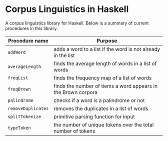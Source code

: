 # Corpus Linguistics in Haskell

A corpus linguistics library for Haskell. Below is a summary of current procedures in this library.

| **Procedure name** | Purpose                            | 
| ----------------- | ---------------------------------- | 
| `addWord`         | adds a word to a list if the word is not already in the list |
| `averageLength`   | finds the average length of words in a list of words | 
| `freqList`        | finds the frequency map of a list of words |
| `freqBrown`       | finds the number of tiems a word appears in the Brown corpora |
| `palindrome`      | checks if a word is a palindrome or not |
| `removeDuplicates`| removes the duplicates in a list of words |
| `splitTokenize`   | primitive parsing function for input |
| `typeToken`       | the number of unique tokens over the total number of tokens |
